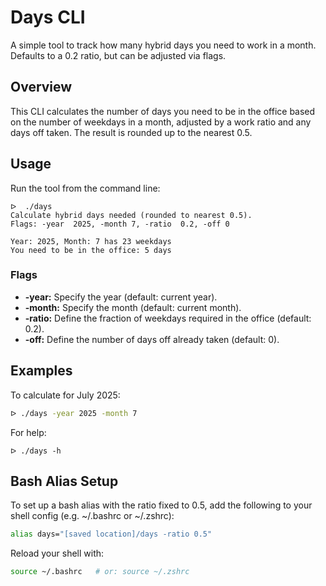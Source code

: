 # Days CLI

A simple tool to track how many hybrid days you need to work in a month.
Defaults to a 0.2 ratio, but can be adjusted via flags.

## Overview
This CLI calculates the number of days you need to be in the office based on the number of weekdays in a month, adjusted by a work ratio and any days off taken. The result is rounded up to the nearest 0.5.

## Usage

Run the tool from the command line:

```
ᐅ  ./days                  
Calculate hybrid days needed (rounded to nearest 0.5).
Flags: -year  2025, -month 7, -ratio  0.2, -off 0

Year: 2025, Month: 7 has 23 weekdays
You need to be in the office: 5 days
```

### Flags
- **-year:** Specify the year (default: current year).
- **-month:** Specify the month (default: current month).
- **-ratio:** Define the fraction of weekdays required in the office (default: 0.2).
- **-off:** Define the number of days off already taken (default: 0).

## Examples

To calculate for July 2025:

```bash
ᐅ ./days -year 2025 -month 7
```

For help:
```
ᐅ ./days -h
```

## Bash Alias Setup

To set up a bash alias with the ratio fixed to 0.5, add the following to your shell config (e.g. ~/.bashrc or ~/.zshrc):

```bash
alias days="[saved location]/days -ratio 0.5"
```

Reload your shell with:

```bash
source ~/.bashrc   # or: source ~/.zshrc
```
